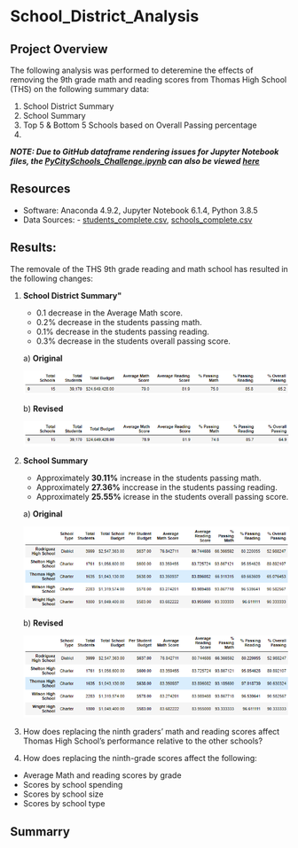 # School_District_Analysis

## Project Overview
The following analysis was performed to deteremine the effects of removing the 9th grade math and reading scores from Thomas High School (THS) on the following summary data:

1. School District Summary
2. School Summary
3. Top 5 & Bottom 5 Schools based on Overall Passing percentage
4.

***NOTE: Due to GitHub dataframe rendering issues for Jupyter Notebook files, the [PyCitySchools_Challenge.ipynb](School_District_Analysis/blob/main/PyCitySchools_Challenge.ipynb) can also be viewed [here](https://nbviewer.jupyter.org/github/joshb738/School_District_Analysis/blob/main/PyCitySchools_Challenge.ipynb)***

## Resources 
- Software: Anaconda 4.9.2, Jupyter Notebook 6.1.4, Python 3.8.5
- Data Sources: - [students_complete.csv](resources/students_complete.csv), [schools_complete.csv](resources/schools_complete.csv)


## Results: 

The removale of the THS 9th grade reading and math school has resulted in the following changes:  

1. **School District Summary"**
   - 0.1 decrease in the Average Math score.
   - 0.2% decrease in the students passing math.
   - 0.1% decrease in the students passing reading.
   - 0.3% decrease in the students overall passing score.
   
   a) **Original**
   <p align="left">
   <img src="Resources/district_summary_original.PNG">
   </p>
   
   b) **Revised**
   <p align="left">
   <img src="Resources/district_summary_revised.PNG">
   </p>
   
2. **School Summary**
   - Approximately **30.11%** increase in the students passing math.
   - Approximately **27.36%** inccrease in the students passing reading.
   - Approximately **25.55%** icrease in the students overall passing score.
   
   a) **Original**
   <p align="left">
   <img src="Resources/per_school_summary_original.PNG">
   </p>
   
   b) **Revised**
   <p align="left">
   <img src="Resources/per_school_summary_revised.PNG">
   </p>

3. How does replacing the ninth graders’ math and reading scores affect Thomas High School’s performance relative to the other schools?
4. How does replacing the ninth-grade scores affect the following:
  - Average Math and reading scores by grade
  - Scores by school spending
  - Scores by school size
  - Scores by school type


## Summarry
